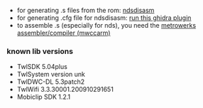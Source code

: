 - for generating .s files from the rom: [ndsdisasm](https://github.com/pikalaxalt/ndsdisasm)
- for generating .cfg file for ndsdisasm: [run this ghidra plugin](https://github.com/CacaBueno64/ie3ogres/blob/main/tools/ExportSymbolsToCfg.py)
- to assemble .s (especially for nds), you need the [metrowerks assembler/compiler (mwccarm)](https://github.com/decompme/compilers/releases/download/compilers)

### known lib versions
- TwlSDK 5.04plus
- TwlSystem version unk
- TwlDWC-DL 5.3patch2
- TwlWifi 3.3.30001.200910291651
- Mobiclip SDK 1.2.1

